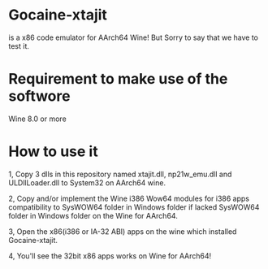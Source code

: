# Gocaine-xtajit
is a x86 code emulator for AArch64 Wine! But Sorry to say that we have to test it.

# Requirement to make use of the softwore
Wine 8.0 or more

# How to use it
1, Copy 3 dlls in this repository named xtajit.dll, np21w_emu.dll and ULDllLoader.dll to System32 on AArch64 wine.

2, Copy and/or implement the Wine i386 Wow64 modules for i386 apps compatibility to SysWOW64 folder in Windows folder if lacked SysWOW64 folder in Windows folder on the Wine for AArch64.

3, Open the x86(i386 or IA-32 ABI) apps on the wine which installed Gocaine-xtajit.

4, You'll see the 32bit x86 apps works on Wine for AArch64!
